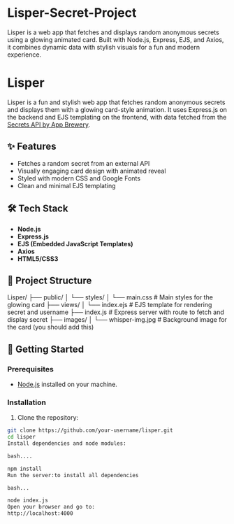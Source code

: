# Lisper-Secret-Project
Lisper is a web app that fetches and displays random anonymous secrets using a glowing animated card. Built with Node.js, Express, EJS, and Axios, it combines dynamic data with stylish visuals for a fun and modern experience.

# Lisper

Lisper is a fun and stylish web app that fetches random anonymous secrets and displays them with a glowing card-style animation. It uses Express.js on the backend and EJS templating on the frontend, with data fetched from the [Secrets API by App Brewery](https://secrets-api.appbrewery.com/).

## ✨ Features

- Fetches a random secret from an external API
- Visually engaging card design with animated reveal
- Styled with modern CSS and Google Fonts
- Clean and minimal EJS templating

## 🛠 Tech Stack

- **Node.js**
- **Express.js**
- **EJS (Embedded JavaScript Templates)**
- **Axios**
- **HTML5/CSS3**

## 📂 Project Structure

Lisper/
├── public/
│ └── styles/
│ └── main.css # Main styles for the glowing card
├── views/
│ └── index.ejs # EJS template for rendering secret and username
├── index.js # Express server with route to fetch and display secret
├── images/
│ └── whisper-img.jpg # Background image for the card (you should add this)


## 🚀 Getting Started

### Prerequisites

- [Node.js](https://nodejs.org/) installed on your machine.

### Installation

1. Clone the repository:

```bash
git clone https://github.com/your-username/lisper.git
cd lisper
Install dependencies and node modules:

bash....

npm install 
Run the server:to install all dependencies

bash...

node index.js
Open your browser and go to:
http://localhost:4000
